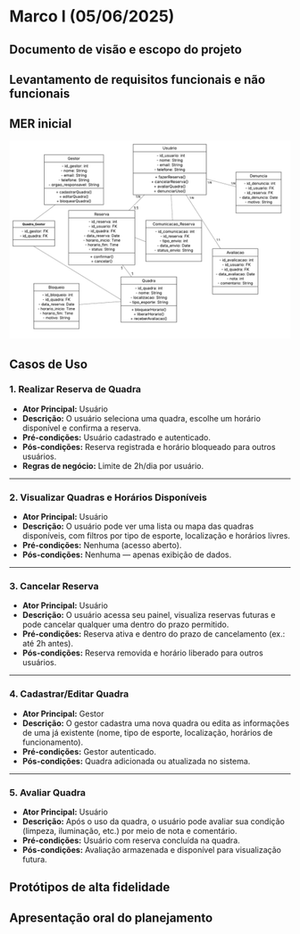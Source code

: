 # Marco I (05/06/2025)
## Documento de visão e escopo do projeto
## Levantamento de requisitos funcionais e não funcionais
## MER inicial
![Diagrama Entidade_Relacionamento](../der.png)
## Casos de Uso

### 1. Realizar Reserva de Quadra
- **Ator Principal:** Usuário
- **Descrição:** O usuário seleciona uma quadra, escolhe um horário disponível e confirma a reserva.
- **Pré-condições:** Usuário cadastrado e autenticado.
- **Pós-condições:** Reserva registrada e horário bloqueado para outros usuários.
- **Regras de negócio:** Limite de 2h/dia por usuário.

---

### 2. Visualizar Quadras e Horários Disponíveis
- **Ator Principal:** Usuário
- **Descrição:** O usuário pode ver uma lista ou mapa das quadras disponíveis, com filtros por tipo de esporte, localização e horários livres.
- **Pré-condições:** Nenhuma (acesso aberto).
- **Pós-condições:** Nenhuma — apenas exibição de dados.

---

### 3. Cancelar Reserva
- **Ator Principal:** Usuário
- **Descrição:** O usuário acessa seu painel, visualiza reservas futuras e pode cancelar qualquer uma dentro do prazo permitido.
- **Pré-condições:** Reserva ativa e dentro do prazo de cancelamento (ex.: até 2h antes).
- **Pós-condições:** Reserva removida e horário liberado para outros usuários.

---

### 4. Cadastrar/Editar Quadra
- **Ator Principal:** Gestor
- **Descrição:** O gestor cadastra uma nova quadra ou edita as informações de uma já existente (nome, tipo de esporte, localização, horários de funcionamento).
- **Pré-condições:** Gestor autenticado.
- **Pós-condições:** Quadra adicionada ou atualizada no sistema.

---

### 5. Avaliar Quadra
- **Ator Principal:** Usuário
- **Descrição:** Após o uso da quadra, o usuário pode avaliar sua condição (limpeza, iluminação, etc.) por meio de nota e comentário.
- **Pré-condições:** Usuário com reserva concluída na quadra.
- **Pós-condições:** Avaliação armazenada e disponível para visualização futura.

## Protótipos de alta fidelidade
## Apresentação oral do planejamento
